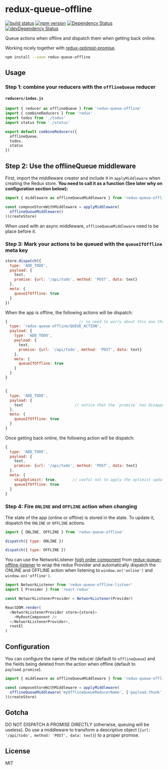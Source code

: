 redux-queue-offline
=============

[![build status](https://img.shields.io/travis/mathieudutour/redux-queue-offline/master.svg?style=flat-square)](https://travis-ci.org/mathieudutour/redux-queue-offline)
[![npm version](https://img.shields.io/npm/v/redux-queue-offline.svg?style=flat-square)](https://www.npmjs.com/package/redux-queue-offline)
[![Dependency Status](https://david-dm.org/mathieudutour/redux-queue-offline.svg)](https://david-dm.org/mathieudutour/redux-queue-offline)
[![devDependency Status](https://david-dm.org/mathieudutour/redux-queue-offline/dev-status.svg)](https://david-dm.org/mathieudutour/redux-queue-offline#info=devDependencies)

Queue actions when offline and dispatch them when getting back online.

Working nicely together with [redux-optimist-promise](https://github.com/mathieudutour/redux-optimist-promise).

```bash
npm install --save redux-queue-offline
```

## Usage

### Step 1: combine your reducers with the `offlineQueue` reducer

#### `reducers/index.js`

```js
import { reducer as offlineQueue } from 'redux-queue-offline'
import { combineReducers } from 'redux'
import todos from './todos'
import status from './status'

export default combineReducers({
  offlineQueue,
  todos,
  status
})
```

## Step 2: Use the offlineQueue middleware

First, import the middleware creator and include it in `applyMiddleware` when creating the Redux store. **You need to call it as a function (See later why on configuration section below):**

```js
import { middleware as offlineQueueMiddleware } from 'redux-queue-offline'

const composeStoreWithMiddleware = applyMiddleware(
  offlineQueueMiddleware()
)(createStore)

```

When used with an async middleware, `offlineQueueMiddleware` need to be place before it.

### Step 3: Mark your actions to be queued with the `queueIfOffline` meta key

```js
store.dispatch({
  type: 'ADD_TODO',
  payload: {
    text,
    promise: {url: '/api/todo', method: 'POST', data: text}
  },
  meta: {
    queueIfOffline: true
  }
})
```

When the app is offline, the following actions will be dispatch:

```js
{                                // no need to worry about this one though
  type: 'redux-queue-offline/QUEUE_ACTION',
  payload: {
    type: 'ADD_TODO',
    payload: {
      text,
      promise: {url: '/api/todo', method: 'POST', data: text}
    },
    meta: {
      queueIfOffline: true
    }
  }
}


{
  type: 'ADD_TODO',
  payload: {
    text                       // notice that the `promise` has disappear
  },
  meta: {
    queueIfOffline: true
  }
}
```

Once getting back online, the following action will be dispatch:

```js
{
  type: 'ADD_TODO',
  payload: {
    text,
    promise: {url: '/api/todo', method: 'POST', data: text}
  },
  meta: {
    skipOptimist: true,       // useful not to apply the optimist update twice
    queueIfOffline: true
  }
}
```


### Step 4: Fire `ONLINE` and `OFFLINE` action when changing

The state of the app (online or offline) is stored in the state. To update it, dispatch the `ONLINE` or `OFFLINE` actions.

```js
import { ONLINE, OFFLINE } from 'redux-queue-offline'

dispatch({ type: ONLINE })

dispatch({ type: OFFLINE })
```

You can use the NetworkListener [high order component](https://gist.github.com/sebmarkbage/ef0bf1f338a7182b6775) from [redux-queue-offline-listener](https://github.com/mathieudutour/redux-queue-offline-listener) to wrap the redux Provider and automatically dispatch the ONLINE and OFFLINE action when listening to `window.on('online')` and `window.on('offline')`.

```js
import NetworkListener from 'redux-queue-offline-listner'
import { Provider } from 'react-redux'

const NetworkListenerProvider = NetworkListener(Provider)

ReactDOM.render(
  <NetworkListenerProvider store={store}>
    <MyRootComponent />
  </NetworkListenerProvider>,
  rootEl
)
```

## Configuration

You can configure the name of the reducer (default to `offlineQueue`) and the fields being deleted from the action when offline (default to `payload.promise`).

```js
import { middleware as offlineQueueMiddleware } from 'redux-queue-offline'

const composeStoreWithMiddleware = applyMiddleware(
  offlineQueueMiddleware('myOfflineQueueReducerName', ['payload.thunk', 'meta.redirect'])
)(createStore)

```

## Gotcha

DO NOT DISPATCH A PROMISE DIRECTLY (otherwise, queuing will be useless). Do use a middleware to transform a descriptive object (`{url: '/api/todo', method: 'POST', data: text}`) to a proper promise.

## License

  MIT

